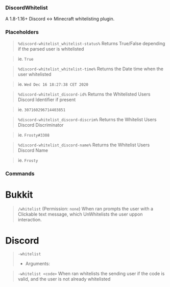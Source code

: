 ### DiscordWhitelist
A 1.8-1.16+ Discord <-> Minecraft whitelisting plugin.

### Placeholders

> `%discord-whitelist_whitelist-status%`
> Returns True/False depending if the parsed user is whitelisted

> ie. `True`

> `%discord-whitelist_whitelist-time%`
> Returns the Date time when the user whitelisted

> ie. `Wed Dec 16 18:27:38 CET 2020`

> `%discord-whitelist_discord-id%`
> Returns the Whitelisted Users Discord Identifier if present

> ie. `307160296714403851`

> `%discord-whitelist_discord-discrim%`
> Returns the Whitelist Users Discord Discriminator

> ie. `Frosty#3308`

> `%discord-whitelist_discord-name%`
> Returns the Whitelist Users Discord Name

> ie. `Frosty`

### Commands

# Bukkit

> `/whitelist` (Permission: `none`)
> When ran prompts the user with a Clickable text message, which UnWhitelists the user uppon interaction.

# Discord
> `-whitelist`
>  - Arguments:

>   `-whitelist <code>`
>   When ran whitelists the sending user if the code is valid, and the user is not already whitelisted
